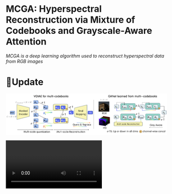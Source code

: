 # MCGA: Hyperspectral Reconstruction via Mixture of Codebooks and Grayscale-Aware Attention
*MCGA is a deep learning algorithm used to reconstruct hyperspectral data from RGB images*

# 🚀Update

![network](images/network.png)

<video src="videos/460nm.mp4"></video>
